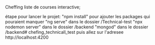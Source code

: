 Cheffing liste de courses interactive;

étape pour lancer le projet:
    "npm install" pour ajouter les packages qui pouraient manquer
    "ng serve" dans le dossier /Technical-test
    "npx nodemon server" dans le dossier /backend
    "mongod" dans le dossier /backend# chefing_technicall_test
    puis allez sur l'adresee http://localhost:4200
